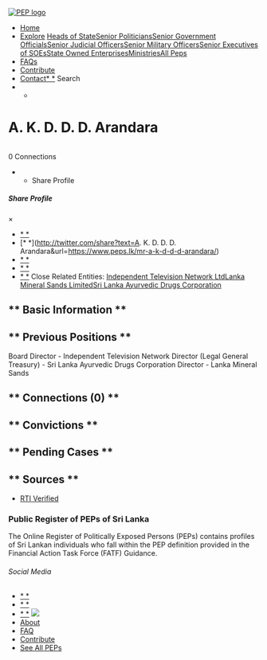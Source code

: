 [![PEP logo](https://www.peps.lk/wp-content/themes/pepold/img/pep-logo.png)](https://www.peps.lk)
*  [Home](https://www.peps.lk/)
*  [Explore](https://www.peps.lk/explore)
[Heads of State](https://www.peps.lk/pep_type/heads-of-state/)[Senior Politicians](https://www.peps.lk/pep_type/senior-politicians)[Senior Government Officials](https://www.peps.lk/pep_type/senior-government-officials)[Senior Judicial Officers](https://www.peps.lk/pep_type/senior-judicial-officers)[Senior Military Officers](https://www.peps.lk/pep_type/senior-military-officers)[Senior Executives of SOEs](https://www.peps.lk/pep_type/senior-executives-of-state-owned-enterprises)[State Owned Enterprises](https://www.peps.lk/soe)[Ministries](https://www.peps.lk/ministries/)[All Peps](https://www.peps.lk/explore)
*  [FAQs](https://www.peps.lk/faq)
*  [Contribute](https://www.peps.lk/contribute)
*  [Contact](https://www.peps.lk/contact)[* *](#collapseSearch)
Search
* *
#  A. K. D. D. D. Arandara
######
######
0 Connections
* * Share Profile
#####  Share Profile
×
*  [* *](https://www.facebook.com/sharer.php?u=https://www.peps.lk/mr-a-k-d-d-d-arandara/)
*  [* *](http://twitter.com/share?text=A. K. D. D. D. Arandara&url=https://www.peps.lk/mr-a-k-d-d-d-arandara/)
*  [* *](https://wa.me/?text=https://www.peps.lk/mr-a-k-d-d-d-arandara/)
*  [* *](whatsapp://send?text=https://www.peps.lk/mr-a-k-d-d-d-arandara/)
*  [* *](mailto:?subject=https://www.peps.lk/mr-a-k-d-d-d-arandara/)
Close
Related Entities:  [Independent Television Network Ltd](https://www.peps.lk/entities/independent-television-network-ltd)[Lanka Mineral Sands Limited](https://www.peps.lk/entities/lanka-mineral-sands-limited)[Sri Lanka Ayurvedic Drugs Corporation](https://www.peps.lk/entities/sri-lanka-ayurvedic-drugs-corporation)
##   ** Basic Information  **
##   ** Previous Positions **
Board Director - Independent Television Network     Director (Legal General Treasury)  - Sri Lanka Ayurvedic Drugs Corporation     Director - Lanka Mineral Sands
##   ** Connections    (0)  **
##   ** Convictions **
##   ** Pending Cases **
##   ** Sources **
*  [RTI Verified]()
###  Public Register of PEPs of Sri Lanka
The Online Register of Politically Exposed Persons (PEPs) contains profiles of Sri Lankan individuals who fall within the PEP definition provided in the Financial Action Task Force (FATF) Guidance.
######  Social Media
*  [* *](https://www.facebook.com/tisrilanka)
*  [* *](https://twitter.com/tisrilanka/)
*  [* *](https://www.instagram.com/transparency_sri_lanka/)
[![](https://www.peps.lk/wp-content/uploads/2019/11/ti_logo_footer.png)](https://www.tisrilanka.org/)
*  [About](https://www.peps.lk/about/)
*  [FAQ](https://www.peps.lk/faq/)
*  [Contribute](https://www.peps.lk/contribute/)
*  [See All PEPs](https://www.peps.lk/explore/)